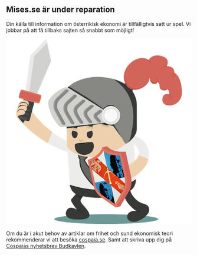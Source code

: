 <main>

<article>

# Mises.se är under reparation

Din källa till information om österrikisk ekonomi är tillfälligtvis satt ur spel. Vi jobbar på att få tillbaks sajten så snabbt som möjligt!

![](images/DavidShield-600x600.png)

Om du är i akut behov av artiklar om frihet och sund ekonomisk teori rekommenderar vi att besöka [cospaia.se](https://cosapaia.se). Samt att skriva upp dig på [Cospaias nyhetsbrev Budkavlen](https://buttondown.email/cospaia).

</article>

<link rel="stylesheet" href="styles/marx.min.css">
<link rel="icon" 
      type="image/png" 
      href="images/mises-shield-128x128.png">

</main>